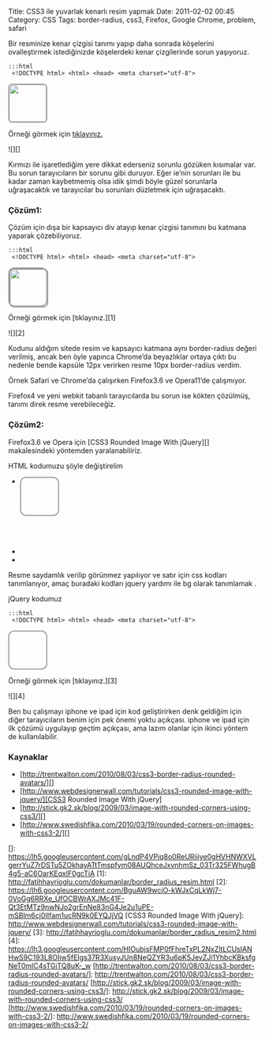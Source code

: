 Title: CSS3 ile yuvarlak kenarlı resim yapmak
Date: 2011-02-02 00:45
Category: CSS
Tags: border-radius, css3, Firefox, Google Chrome, problem, safari

Bir resminize kenar çizgisi tanımı yapıp daha sonrada köşelerini
ovalleştirmek istediğinizde köşelerdeki kenar çizgilerinde sorun
yaşıyoruz.

	:::html
	 <!DOCTYPE html> <html> <head> <meta charset="utf-8">
<title>border-radius</title> <style> img{ border:2px solid #999;
-webkit-border-radius:8px; -moz-border-radius:8px; border-radius:8px;}
</style> </head> <body> <img src="gudi.jpg" width="75"
height="75" /> </body> </html> 

Örneği görmek için [tıklayınız.][]

![][]

Kırmızı ile işaretlediğim yere dikkat ederseniz sorunlu gözüken
kısımalar var. Bu sorun tarayıcıların bir sorunu gibi duruyor. Eğer
ie’nin sorunları ile bu kadar zaman kaybetmemiş olsa idik şimdi böyle
güzel sorunlarla uğraşacaktık ve tarayıcılar bu sorunları düzletmek için
uğraşacaktı.

### Çözüm1:

Çözüm için dışa bir kapsayıcı div atayıp kenar çizgisi tanımını bu
katmana yaparak çözebiliyoruz.

	:::html
	 <!DOCTYPE html> <html> <head> <meta charset="utf-8">
<title>css3</title> <style> .resimKapsulu{border:2px solid #999;
width:75px; height:75px; -webkit-border-radius:12px;
-moz-border-radius:12px; border-radius:12px;} .resimKapsulu
img{width:75px; height:75px; -webkit-border-radius:10px;
-moz-border-radius:10px; border-radius:10px;} </style> </head>
<body> <div class="resimKapsulu"><img src="gudi.jpg" width="75"
height="75" /></div> </body> </html> 

Örneği görmek için [tıklayınız.][1]

![][2]

Kodunu aldığım sitede resim ve kapsayıcı katmana aynı border-radius
değeri verilmiş, ancak ben öyle yapınca Chrome’da beyazlıklar ortaya
çıktı bu nedenle bende kapsüle 12px verirken resme 10px border-radius
verdim.

Örnek Safari ve Chrome’da çalışırken Firefox3.6 ve Opera11’de
çalışmıyor.

Firefox4 ve yeni webkit tabanlı tarayıcılarda bu sorun ise kökten
çözülmüş, tanımı direk resme verebileceğiz.

### Çözüm2:

Firefox3.6 ve Opera için [CSS3 Rounded Image With jQuery][]
makalesindeki yöntemden yaralanabiliriz.

HTML kodumuzu şöyle değiştirelim

-   <div class="resimKapsulu" style="background: url(gudi.jpg)
    no-repeat center center; width: 75px; height: 75px;">
-      <img src="gudi.jpg" width="75" height="75" style="opacity: 0;"
    />
-   </div>

Resme saydamlık verilip görünmez yapılıyor ve satır için css kodları
tanımlanıyor, amaç buradaki kodları jquery yardımı ile bg olarak
tanımlamak .

jQuery kodumuz

	:::html
	 <!DOCTYPE html> <html> <head> <meta charset="utf-8">
<title>css3</title> <script type="text/javascript"
src="http://ajax.googleapis.com/ajax/libs/jquery/1.5/jquery.min.js"></script>
<script type="text/javascript"> $(document).ready(function() {
$(".resimKapsulu").load(function() { $(this).wrap(function(){ return
'<span class="' + $(this).attr('class') + '" style="background:url(' +
$(this).attr('src') + ') no-repeat center center; width: ' +
$(this).width() + 'px; height: ' + $(this).height() + 'px;" />'; });
$(this).css("opacity","0"); }); }); </script> <style>
.resimKapsulu{border:2px solid #999; width:75px; height:75px;
-webkit-border-radius:12px; -moz-border-radius:12px;
border-radius:12px;} .resimKapsulu img{width:75px; height:75px;
-webkit-border-radius:10px; -moz-border-radius:10px;
border-radius:10px;} </style> </head> <body> <div
class="resimKapsulu" style="background: url(gudi.jpg) no-repeat center
center; width: 75px; height: 75px;"> <img src="gudi.jpg" width="75"
height="75" style="opacity: 0;" /> </div> </body> </html> 

Örneği görmek için [tıklayınız.][3]

![][4]

Ben bu çalışmayı iphone ve ipad için kod geliştirirken denk geldiğim
için diğer tarayıcıların benim için pek önemi yoktu açıkçası. iphone ve
ipad için ilk çözümü uygulayıp geçtim açıkçası, ama lazım olanlar için
ikinci yöntem de kullanılabilir.

### Kaynaklar

-   [http://trentwalton.com/2010/08/03/css3-border-radius-rounded-avatars/][]
-   [http://www.webdesignerwall.com/tutorials/css3-rounded-image-with-jquery/][CSS3
    Rounded Image With jQuery]
-   [http://stick.gk2.sk/blog/2009/03/image-with-rounded-corners-using-css3/][]
-   [http://www.swedishfika.com/2010/03/19/rounded-corners-on-images-with-css3-2/][]

</p>

  [tıklayınız.]: http://fatihhayrioglu.com/dokumanlar/border_radius_resim_.html
  []: https://lh5.googleusercontent.com/gLndP4VPjq8o0ReURiijye0gHVHNWXVLgerrYuZ7rDSTu5ZOkhayATtTmspfym08AUQhceJxvnhmSz_03Tr325FWhugB4g5-aC6OarKEqxlF0gcTiA
  [1]: http://fatihhayrioglu.com/dokumanlar/border_radius_resim.html
  [2]: https://lh6.googleusercontent.com/BguAW9wciO-kWJxCqLkWj7-0VoGg6RRXe_UfOCBWrAXJMc41F-Qt3EtMTz9nwNJo2grEnNe83nG4Je2u1uPE-mSBlm6cj0IIfam1ucRN9k0EYQJjVQ
  [CSS3 Rounded Image With jQuery]: http://www.webdesignerwall.com/tutorials/css3-rounded-image-with-jquery/
  [3]: http://fatihhayrioglu.com/dokumanlar/border_radius_resim2.html
  [4]: https://lh3.googleusercontent.com/HIOubjsFMP0fFhreTxPL2NxZltLCUsIANHwS9C193L8OIiw5fEIgs37R3XusyJUn8NeQZYR3u6pK5JevZJi1YhbcKBksfgNeT0mIC4sTGiTQ8uK-_w
  [http://trentwalton.com/2010/08/03/css3-border-radius-rounded-avatars/]: http://trentwalton.com/2010/08/03/css3-border-radius-rounded-avatars/
  [http://stick.gk2.sk/blog/2009/03/image-with-rounded-corners-using-css3/]: http://stick.gk2.sk/blog/2009/03/image-with-rounded-corners-using-css3/
  [http://www.swedishfika.com/2010/03/19/rounded-corners-on-images-with-css3-2/]: http://www.swedishfika.com/2010/03/19/rounded-corners-on-images-with-css3-2/
